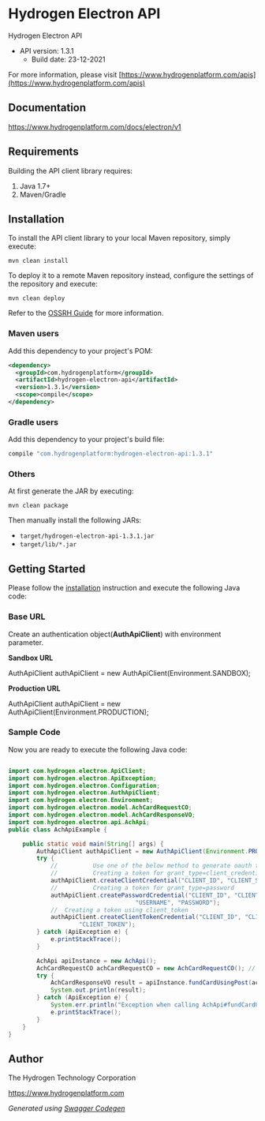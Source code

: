 # Hydrogen Electron API

Hydrogen Electron API
- API version: 1.3.1
  - Build date: 23-12-2021

For more information, please visit [https://www.hydrogenplatform.com/apis](https://www.hydrogenplatform.com/apis)
## Documentation

https://www.hydrogenplatform.com/docs/electron/v1


## Requirements

Building the API client library requires:
1. Java 1.7+
2. Maven/Gradle

## Installation

To install the API client library to your local Maven repository, simply execute:

```shell
mvn clean install
```

To deploy it to a remote Maven repository instead, configure the settings of the repository and execute:

```shell
mvn clean deploy
```

Refer to the [OSSRH Guide](http://central.sonatype.org/pages/ossrh-guide.html) for more information.

### Maven users

Add this dependency to your project's POM:

```xml
<dependency>
  <groupId>com.hydrogenplatform</groupId>
  <artifactId>hydrogen-electron-api</artifactId>
  <version>1.3.1</version>
  <scope>compile</scope>
</dependency>
```

### Gradle users

Add this dependency to your project's build file:

```groovy
compile "com.hydrogenplatform:hydrogen-electron-api:1.3.1"
```

### Others

At first generate the JAR by executing:

```shell
mvn clean package
```

Then manually install the following JARs:

* `target/hydrogen-electron-api-1.3.1.jar`
* `target/lib/*.jar`
## Getting Started

Please follow the [installation](#installation) instruction and execute the following Java code:

### Base URL
Create an authentication object(**AuthApiClient**) with environment parameter.

**Sandbox URL**

AuthApiClient authApiClient = new AuthApiClient(Environment.SANDBOX);

**Production URL**

AuthApiClient authApiClient = new AuthApiClient(Environment.PRODUCTION);

### Sample Code
Now you are ready to execute the following Java code:
```java

import com.hydrogen.electron.ApiClient;
import com.hydrogen.electron.ApiException;
import com.hydrogen.electron.Configuration;
import com.hydrogen.electron.AuthApiClient;
import com.hydrogen.electron.Environment;
import com.hydrogen.electron.model.AchCardRequestCO;
import com.hydrogen.electron.model.AchCardResponseVO;
import com.hydrogen.electron.api.AchApi;
public class AchApiExample {

    public static void main(String[] args) {
        AuthApiClient authApiClient = new AuthApiClient(Environment.PRODUCTION);
        try {
            //          Use one of the below method to generate oauth token        
            //          Creating a token for grant_type=client_credentials            
            authApiClient.createClientCredential("CLIENT_ID", "CLIENT_SECRET");
            //          Creating a token for grant_type=password
            authApiClient.createPasswordCredential("CLIENT_ID", "CLIENT_SECRET",
                                    "USERNAME", "PASSWORD");     
            //  Creating a token using client_token
            authApiClient.createClientTokenCredential("CLIENT_ID", "CLIENT_SECRET",
                    "CLIENT_TOKEN");      
        } catch (ApiException e) {
            e.printStackTrace();
        }

        AchApi apiInstance = new AchApi();
        AchCardRequestCO achCardRequestCO = new AchCardRequestCO(); // AchCardRequestCO | achCardRequestCO
        try {
            AchCardResponseVO result = apiInstance.fundCardUsingPost(achCardRequestCO);
            System.out.println(result);
        } catch (ApiException e) {
            System.err.println("Exception when calling AchApi#fundCardUsingPost");
            e.printStackTrace();
        }
    }
}

```


## Author
The Hydrogen Technology Corporation

https://www.hydrogenplatform.com

*Generated using [Swagger Codegen](https://github.com/swagger-api/swagger-codegen)*